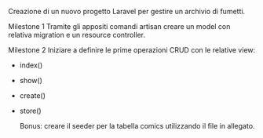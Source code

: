 <!-- DC COMICS -->

Creazione di un nuovo progetto Laravel per gestire un archivio di fumetti.

Milestone 1
Tramite gli appositi comandi artisan creare un model con relativa migration e un resource controller.

Milestone 2
Iniziare a definire le prime operazioni CRUD con le relative view:

-   index()
-   show()
-   create()
-   store()

    Bonus:
    creare il seeder per la tabella comics utilizzando il file in allegato.
